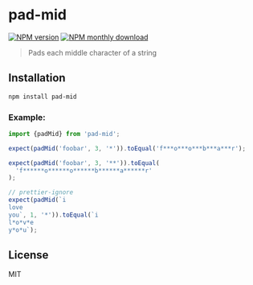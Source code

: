 # pad-mid

[![NPM version](https://img.shields.io/npm/v/pad-mid.svg)](https://www.npmjs.com/package/pad-mid)
[![NPM monthly download](https://img.shields.io/npm/dm/pad-mid.svg)](https://www.npmjs.com/package/pad-mid)

> Pads each middle character of a string

## Installation

```bash
npm install pad-mid
```

### Example:

```ts
import {padMid} from 'pad-mid';

expect(padMid('foobar', 3, '*')).toEqual('f***o***o***b***a***r');

expect(padMid('foobar', 3, '**')).toEqual(
  'f******o******o******b******a******r'
);

// prettier-ignore
expect(padMid(`i
love
you`, 1, '*')).toEqual(`i
l*o*v*e
y*o*u`);
```

## License

MIT
